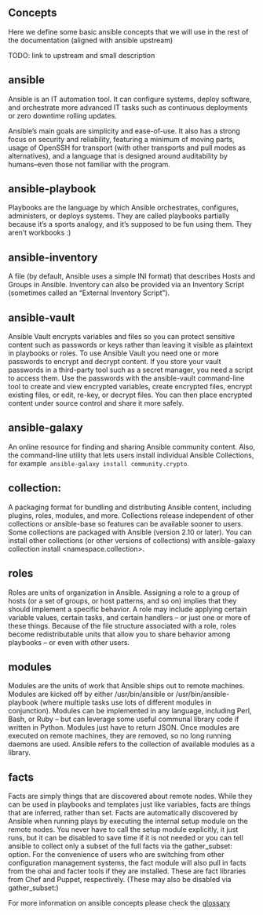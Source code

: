 ## Concepts

Here we define some basic ansible concepts that we will use in the rest of the documentation (aligned with ansible upstream)

TODO: link to upstream and small description
## ansible
Ansible is an IT automation tool. It can configure systems, deploy software, and orchestrate more advanced IT tasks such as continuous deployments or zero downtime rolling updates.

Ansible’s main goals are simplicity and ease-of-use. It also has a strong focus on security and reliability, featuring a minimum of moving parts, usage of OpenSSH for transport (with other transports and pull modes as alternatives), and a language that is designed around auditability by humans–even those not familiar with the program.



## ansible-playbook
Playbooks are the language by which Ansible orchestrates, configures, administers, or deploys systems. They are called playbooks partially because it’s a sports analogy, and it’s supposed to be fun using them. They aren’t workbooks :)



## ansible-inventory
A file (by default, Ansible uses a simple INI format) that describes Hosts and Groups in Ansible. Inventory can also be provided via an Inventory Script (sometimes called an “External Inventory Script”).

## ansible-vault
Ansible Vault encrypts variables and files so you can protect sensitive content such as passwords or keys rather than leaving it visible as plaintext in playbooks or roles. To use Ansible Vault you need one or more passwords to encrypt and decrypt content. If you store your vault passwords in a third-party tool such as a secret manager, you need a script to access them. Use the passwords with the ansible-vault command-line tool to create and view encrypted variables, create encrypted files, encrypt existing files, or edit, re-key, or decrypt files. You can then place encrypted content under source control and share it more safely.

## ansible-galaxy

An online resource for finding and sharing Ansible community content. Also, the command-line utility that lets users install individual Ansible Collections, for example`` ansible-galaxy install community.crypto``.


## collection:
 A packaging format for bundling and distributing Ansible content, including plugins, roles, modules, and more. Collections release independent of other collections or ansible-base so features can be available sooner to users. Some collections are packaged with Ansible (version 2.10 or later). You can install other collections (or other versions of collections) with ansible-galaxy collection install <namespace.collection>.
## roles
Roles are units of organization in Ansible. Assigning a role to a group of hosts (or a set of groups, or host patterns, and so on) implies that they should implement a specific behavior. A role may include applying certain variable values, certain tasks, and certain handlers – or just one or more of these things. Because of the file structure associated with a role, roles become redistributable units that allow you to share behavior among playbooks – or even with other users.

## modules
Modules are the units of work that Ansible ships out to remote machines. Modules are kicked off by either /usr/bin/ansible or /usr/bin/ansible-playbook (where multiple tasks use lots of different modules in conjunction). Modules can be implemented in any language, including Perl, Bash, or Ruby – but can leverage some useful communal library code if written in Python. Modules just have to return JSON. Once modules are executed on remote machines, they are removed, so no long running daemons are used. Ansible refers to the collection of available modules as a library.
## facts

Facts are simply things that are discovered about remote nodes. While they can be used in playbooks and templates just like variables, facts are things that are inferred, rather than set. Facts are automatically discovered by Ansible when running plays by executing the internal setup module on the remote nodes. You never have to call the setup module explicitly, it just runs, but it can be disabled to save time if it is not needed or you can tell ansible to collect only a subset of the full facts via the gather_subset: option. For the convenience of users who are switching from other configuration management systems, the fact module will also pull in facts from the ohai and facter tools if they are installed. These are fact libraries from Chef and Puppet, respectively. (These may also be disabled via gather_subset:)


For more information on ansible concepts please check the [glossary](https://docs.ansible.com/ansible/latest/reference_appendices/glossary.html)